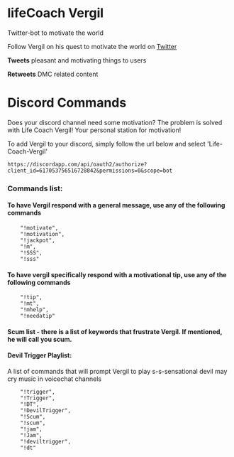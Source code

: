 # lifeCoach Vergil
Twitter-bot to motivate the world

Follow Vergil on his quest to motivate the world on [Twitter](https://twitter.com/AsMotivated)

**Tweets** pleasant and motivating things to users

**Retweets** DMC related content

# Discord Commands
Does your discord channel need some motivation?
The problem is solved with Life Coach Vergil! Your personal station for motivation!

To add Vergil to your discord, simply follow the url below and select 'Life-Coach-Vergil'

```
https://discordapp.com/api/oauth2/authorize?client_id=617053756516728842&permissions=0&scope=bot
```

### Commands list:

#### To have Vergil respond with a general message, use any of the following commands
```
    "!motivate",
    "!motivation",
    "!jackpot",
    "!m",
    "!SSS",
    "!sss"
```

#### To have vergil specifically respond with a motivational tip, use any of the following commands
```
    "!tip",
    "!mt",
    "!mhelp",
    "!needatip"
```


#### Scum list - there is a list of keywords that frustrate Vergil. If mentioned, he will call you scum.

#### Devil Trigger Playlist:
A list of commands that will prompt Vergil to play s-s-sensational devil may cry music in voicechat channels

```
    "!trigger",
    "!Trigger",
    "!DT",
    "!DevilTrigger",
    "!Scum",
    "!scum",
    "!jam",
    "!Jam",
    "!deviltrigger",
    "!dt"
 ```